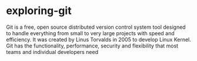 # exploring-git
Git is a free, open source distributed version control system tool designed to handle everything from small to very large projects with speed and efficiency. It was created by Linus Torvalds in 2005 to develop Linux Kernel. Git has the functionality, performance, security and flexibility that most teams and individual developers need

